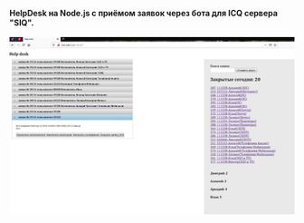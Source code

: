 <b>HelpDesk на Node.js с приёмом заявок через бота для IСQ сервера "SIQ".</b><br><br>
![screenshot](https://github.com/Mak2k2/Portfolio/blob/master/Node.js%20HelpDesk/!Screenshots/%D0%A1%D0%BD%D0%B8%D0%BC%D0%BE%D0%BA1.JPG)
